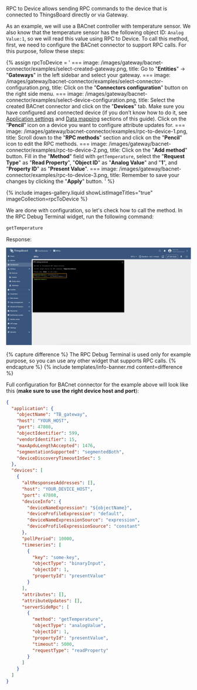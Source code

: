 RPC to Device allows sending RPC commands to the device that is connected to ThingsBoard directly 
or via Gateway.

As an example, we will use a BACnet controller with temperature sensor. We also know that the temperature sensor has the
following object ID: `Analog Value:1`, so we will read this value using RPC to Device. To call this method, first, 
we need to configure the BACnet connector to support RPC calls. For this purpose, follow these steps:

{% assign rpcToDevice = '
    ===
        image: /images/gateway/bacnet-connector/examples/select-created-gateway.png,
        title: Go to "**Entities**" → "**Gateways**" in the left sidebar and select your gateway.
    ===
        image: /images/gateway/bacnet-connector/examples/select-connector-configuration.png,
        title: Click on the "**Connectors configuration**" button on the right side menu.
    ===
        image: /images/gateway/bacnet-connector/examples/select-device-configuration.png,
        title: Select the created BACnet connector and click on the "**Devices**" tab. Make sure you have configured and connected device (if you don’t know how to do it, see [Application settings](/docs/iot-gateway/config/bacnet/#application) and [Data mapping](/docs/iot-gateway/config/bacnet/#data-mapping) sections of this guide). Click on the “**Pencil**” icon on a device you want to configure attribute updates for.
    ===
        image: /images/gateway/bacnet-connector/examples/rpc-to-device-1.png,
        title: Scroll down to the "**RPC methods**" section and click on the "**Pencil**" icon to edit the RPC methods.
    ===
        image: /images/gateway/bacnet-connector/examples/rpc-to-device-2.png,
        title: Click on the "**Add method**" button. Fill in the "**Method**" field with `getTemperature`, select the "**Request Type**" as "**Read Property**", "**Object ID**" as "**Analog Value**" and "**1**", and "**Property ID**" as "**Present Value**".
    ===
        image: /images/gateway/bacnet-connector/examples/rpc-to-device-3.png,
        title: Remember to save your changes by clicking the "**Apply**" button.
'
%}

{% include images-gallery.liquid showListImageTitles="true" imageCollection=rpcToDevice %}

We are done with configuration, so let's check how to call the method. In the RPC Debug Terminal widget, run the 
following command:

```bash
getTemperature
```

Response:

![image](/images/gateway/bacnet-connector/examples/rpc-to-device-4.png)

{% capture difference %}
The RPC Debug Terminal is used only for example purpose, so you can use any other widget that supports RPC calls.
{% endcapture %}
{% include templates/info-banner.md content=difference %}

Full configuration for BACnet connector for the example above will look like 
this (**make sure to use the right device host and port**):

```json
{
  "application": {
    "objectName": "TB_gateway",
    "host": "YOUR_HOST",
    "port": 47808,
    "objectIdentifier": 599,
    "vendorIdentifier": 15,
    "maxApduLengthAccepted": 1476,
    "segmentationSupported": "segmentedBoth",
    "deviceDiscoveryTimeoutInSec": 5
  },
  "devices": [
    {
      "altResponsesAddresses": [],
      "host": "YOUR_DEVICE_HOST",
      "port": 47808,
      "deviceInfo": {
        "deviceNameExpression": "${objectName}",
        "deviceProfileExpression": "default",
        "deviceNameExpressionSource": "expression",
        "deviceProfileExpressionSource": "constant"
      },
      "pollPeriod": 10000,
      "timeseries": [
        {
          "key": "some-key",
          "objectType": "binaryInput",
          "objectId": 1,
          "propertyId": "presentValue"
        }
      ],
      "attributes": [],
      "attributeUpdates": [],
      "serverSideRpc": [
        {
          "method": "getTemperature",
          "objectType": "analogValue",
          "objectId": 1,
          "propertyId": "presentValue",
          "timeout": 5000,
          "requestType": "readProperty"
        }
      ]
    }
  ]
}
```
